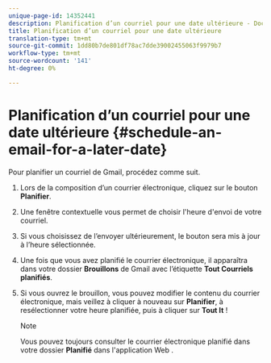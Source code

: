 ```yaml
---
unique-page-id: 14352441
description: Planification d’un courriel pour une date ultérieure - Documents marketing - Documentation du produit
title: Planification d’un courriel pour une date ultérieure
translation-type: tm+mt
source-git-commit: 1dd80b7de801df78ac7dde39002455063f9979b7
workflow-type: tm+mt
source-wordcount: '141'
ht-degree: 0%

---
```



# Planification d’un courriel pour une date ultérieure {#schedule-an-email-for-a-later-date}

Pour planifier un courriel de Gmail, procédez comme suit.

1. Lors de la composition d’un courrier électronique, cliquez sur le bouton **Planifier**.

1. Une fenêtre contextuelle vous permet de choisir l&#39;heure d&#39;envoi de votre courriel.

1. Si vous choisissez de l’envoyer ultérieurement, le bouton sera mis à jour à l’heure sélectionnée.

1. Une fois que vous avez planifié le courrier électronique, il apparaîtra dans votre dossier **Brouillons** de Gmail avec l’étiquette **Tout Courriels planifiés**.

1. Si vous ouvrez le brouillon, vous pouvez modifier le contenu du courrier électronique, mais veillez à cliquer à nouveau sur **Planifier**, à resélectionner votre heure planifiée, puis à cliquer sur **Tout It** !

   >[!NOTE]
   >
   >Vous pouvez toujours consulter le courrier électronique planifié dans votre dossier **Planifié** dans l&#39;application Web [](https://toutapp.com/login).
